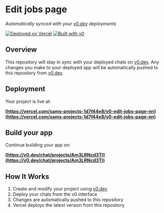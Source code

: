 # Edit jobs page

*Automatically synced with your [v0.dev](https://v0.dev) deployments*

[![Deployed on Vercel](https://img.shields.io/badge/Deployed%20on-Vercel-black?style=for-the-badge&logo=vercel)](https://vercel.com/sams-projects-1d7f44e8/v0-edit-jobs-page-nn)
[![Built with v0](https://img.shields.io/badge/Built%20with-v0.dev-black?style=for-the-badge)](https://v0.dev/chat/projects/Am3LRNcd3Tl)

## Overview

This repository will stay in sync with your deployed chats on [v0.dev](https://v0.dev).
Any changes you make to your deployed app will be automatically pushed to this repository from [v0.dev](https://v0.dev).

## Deployment

Your project is live at:

**[https://vercel.com/sams-projects-1d7f44e8/v0-edit-jobs-page-nn](https://vercel.com/sams-projects-1d7f44e8/v0-edit-jobs-page-nn)**

## Build your app

Continue building your app on:

**[https://v0.dev/chat/projects/Am3LRNcd3Tl](https://v0.dev/chat/projects/Am3LRNcd3Tl)**

## How It Works

1. Create and modify your project using [v0.dev](https://v0.dev)
2. Deploy your chats from the v0 interface
3. Changes are automatically pushed to this repository
4. Vercel deploys the latest version from this repository